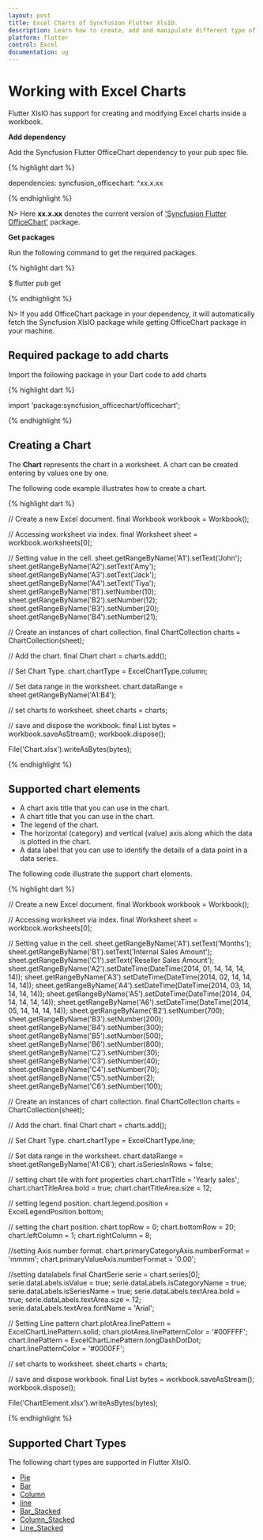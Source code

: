 ```yaml
---
layout: post
title: Excel Charts of Syncfusion Flutter XlsIO.
description: Learn how to create, add and manipulate different type of Excel charts in worksheet using Syncfusion Flutter XlsIO. 
platform: flutter
control: Excel
documentation: ug
---
```


# Working with Excel Charts

Flutter XlsIO has support for creating and modifying Excel charts inside a workbook.

**Add dependency**

Add the Syncfusion Flutter OfficeChart dependency to your pub spec file.

{% highlight dart %}

dependencies: 
 syncfusion_officechart: ^xx.x.xx

{% endhighlight %}

N> Here **xx.x.xx** denotes the current version of ['Syncfusion Flutter OfficeChart'](https://pub.dev/packages/syncfusion_officechart/versions) package.

**Get packages**

Run the following command to get the required packages.

{% highlight dart %}

$ flutter pub get

{% endhighlight %}

N> If you add OfficeChart package in your dependency, it will automatically fetch the Syncfusion XlsIO package while getting OfficeChart package in your machine.

## Required package to add charts

Import the following package in your Dart code to add charts

{% highlight dart %}

import 'package:syncfusion_officechart/officechart';

{% endhighlight %}

## Creating a Chart

The **Chart** represents the chart in a worksheet. A chart can be created entering by values one by one.

The following code example illustrates how to create a chart.

{% highlight dart %}

// Create a new Excel document.
final Workbook workbook = Workbook();

// Accessing worksheet via index.
final Worksheet sheet = workbook.worksheets[0];

// Setting value in the cell.
sheet.getRangeByName('A1').setText('John');
sheet.getRangeByName('A2').setText('Amy');
sheet.getRangeByName('A3').setText('Jack');
sheet.getRangeByName('A4').setText('Tiya');
sheet.getRangeByName('B1').setNumber(10);
sheet.getRangeByName('B2').setNumber(12);
sheet.getRangeByName('B3').setNumber(20);
sheet.getRangeByName('B4').setNumber(21);

// Create an instances of chart collection.
final ChartCollection charts = ChartCollection(sheet);

// Add the chart.
final Chart chart = charts.add();

// Set Chart Type.
chart.chartType = ExcelChartType.column;

// Set data range in the worksheet.
chart.dataRange = sheet.getRangeByName('A1:B4');

// set charts to worksheet.
sheet.charts = charts;

// save and dispose the workbook.
final List<int> bytes = workbook.saveAsStream();
workbook.dispose();

File('Chart.xlsx').writeAsBytes(bytes);

{% endhighlight %}

## Supported chart elements

* A chart axis title that you can use in the chart.
* A chart title that you can use in the chart.
* The legend of the chart.
* The horizontal (category) and vertical (value) axis along which the data is plotted in the chart.
* A data label that you can use to identify the details of a data point in a data series.

The following code illustrate the support chart elements.

{% highlight dart %}

// Create a new Excel document.
final Workbook workbook = Workbook();

// Accessing worksheet via index.
final Worksheet sheet = workbook.worksheets[0];

// Setting value in the cell.
sheet.getRangeByName('A1').setText('Months');
sheet.getRangeByName('B1').setText('Internal Sales Amount');
sheet.getRangeByName('C1').setText('Reseller Sales Amount');
sheet.getRangeByName('A2').setDateTime(DateTime(2014, 01, 14, 14, 14, 14));
sheet.getRangeByName('A3').setDateTime(DateTime(2014, 02, 14, 14, 14, 14));
sheet.getRangeByName('A4').setDateTime(DateTime(2014, 03, 14, 14, 14, 14));
sheet.getRangeByName('A5').setDateTime(DateTime(2014, 04, 14, 14, 14, 14));
sheet.getRangeByName('A6').setDateTime(DateTime(2014, 05, 14, 14, 14, 14));
sheet.getRangeByName('B2').setNumber(700);
sheet.getRangeByName('B3').setNumber(200);
sheet.getRangeByName('B4').setNumber(300);
sheet.getRangeByName('B5').setNumber(500);
sheet.getRangeByName('B6').setNumber(800);
sheet.getRangeByName('C2').setNumber(30);
sheet.getRangeByName('C3').setNumber(40);
sheet.getRangeByName('C4').setNumber(70);
sheet.getRangeByName('C5').setNumber(2);
sheet.getRangeByName('C6').setNumber(100);

// Create an instances of chart collection.
final ChartCollection charts = ChartCollection(sheet);

// Add the chart.
final Chart chart = charts.add();

// Set Chart Type.
chart.chartType = ExcelChartType.line;

// Set data range in the worksheet.
chart.dataRange = sheet.getRangeByName('A1:C6');
chart.isSeriesInRows = false;

// setting chart tile with font properties
chart.chartTitle = 'Yearly sales';
chart.chartTitleArea.bold = true;
chart.chartTitleArea.size = 12;

// setting legend position.
chart.legend.position = ExcelLegendPosition.bottom;

// setting the chart position.
chart.topRow = 0;
chart.bottomRow = 20;
chart.leftColumn = 1;
chart.rightColumn = 8;

//setting Axis number format.
chart.primaryCategoryAxis.numberFormat = 'mmmm';
chart.primaryValueAxis.numberFormat = '0.00';

//setting datalabels
final ChartSerie serie = chart.series[0];
serie.dataLabels.isValue = true;
serie.dataLabels.isCategoryName = true;
serie.dataLabels.isSeriesName = true;
serie.dataLabels.textArea.bold = true;
serie.dataLabels.textArea.size = 12;
serie.dataLabels.textArea.fontName = 'Arial';

// Setting Line pattern
chart.plotArea.linePattern = ExcelChartLinePattern.solid;
chart.plotArea.linePatternColor = '#00FFFF';
chart.linePattern = ExcelChartLinePattern.longDashDotDot;
chart.linePatternColor = '#0000FF';

// set charts to worksheet.
sheet.charts = charts;

// save and dispose workbook.
final List<int> bytes = workbook.saveAsStream();
workbook.dispose();

File('ChartElement.xlsx').writeAsBytes(bytes);

{% endhighlight %}

## Supported Chart Types

The following chart types are supported in Flutter XlsIO.

* [Pie](https://help.syncfusion.com/flutter/xlsio/add-pie-chart)
* [Bar](https://help.syncfusion.com/flutter/xlsio/add-bar-chart)
* [Column](https://help.syncfusion.com/flutter/xlsio/add-column-chart)
* [line](https://help.syncfusion.com/flutter/xlsio/add-line-chart)
* [Bar_Stacked](https://help.syncfusion.com/flutter/xlsio/add-stacked-bar-chart)
* [Column_Stacked](https://help.syncfusion.com/flutter/xlsio/add-stacked-column-chart)
* [Line_Stacked](https://help.syncfusion.com/flutter/xlsio/add-stacked-line-chart)
